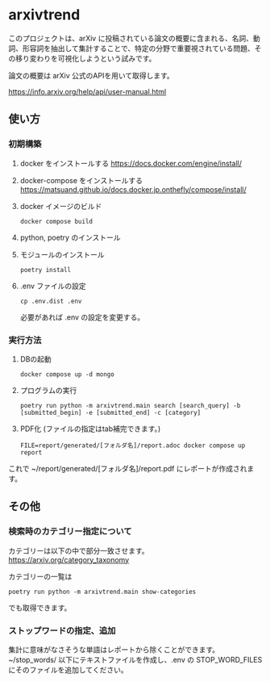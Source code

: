 # arxivtrend

このプロジェクトは、arXiv に投稿されている論文の概要に含まれる、名詞、動詞、形容詞を抽出して集計することで、特定の分野で重要視されている問題、その移り変わりを可視化しようという試みです。

論文の概要は arXiv 公式のAPIを用いて取得します。

https://info.arxiv.org/help/api/user-manual.html

## 使い方

### 初期構築

1. docker をインストールする https://docs.docker.com/engine/install/

1. docker-compose をインストールする https://matsuand.github.io/docs.docker.jp.onthefly/compose/install/

1. docker イメージのビルド
    ```
    docker compose build
    ```

1. python, poetry のインストール

1. モジュールのインストール
    ```
    poetry install
    ```

1. .env ファイルの設定
    ```
    cp .env.dist .env
    ```
    必要があれば .env の設定を変更する。


### 実行方法

1. DBの起動
    ```
    docker compose up -d mongo
    ```

2. プログラムの実行
    ```
    poetry run python -m arxivtrend.main search [search_query] -b [submitted_begin] -e [submitted_end] -c [category]
    ```

3. PDF化 (ファイルの指定はtab補完できます。)
    ```
    FILE=report/generated/[フォルダ名]/report.adoc docker compose up report
    ```

これで ~/report/generated/[フォルダ名]/report.pdf にレポートが作成されます。

## その他

### 検索時のカテゴリー指定について

カテゴリーは以下の中で部分一致させます。
https://arxiv.org/category_taxonomy

カテゴリーの一覧は
```
poetry run python -m arxivtrend.main show-categories
```
でも取得できます。

### ストップワードの指定、追加

集計に意味がなさそうな単語はレポートから除くことができます。~/stop_words/ 以下にテキストファイルを作成し、.env の STOP_WORD_FILES にそのファイルを追加してください。